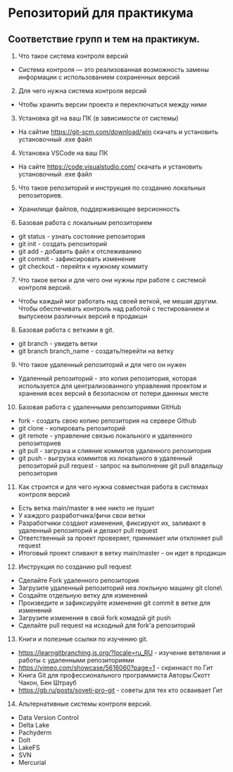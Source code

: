 # Репозиторий для практикума
## Соответствие групп и тем на практикум.

1. Что такое система контроля версий 
* Система контроля — это реализованная возможность замены информации 
с использованием сохраненных версий
2. Для чего нужна система контроля версий
*  Чтобы хранить версии проекта и переключаться между ними
3. Установка git на ваш ПК (в зависимости от системы)
* На сайтие https://git-scm.com/download/win скачать и установить установочный .exe файл 
4. Установка VSCode на ваш ПК
* На сайте https://code.visualstudio.com/ скачать и установить установочный .exe файл 
5. Что такое репозиторий и инструкция по созданию локальных репозиториев.
* Хранилище файлов, поддерживающее версионность
6. Базовая работа с локальным репозиторием
* git status - узнать состояние репозитория
* git init - создать репозиторий
* git add - добавить файл к отслеживанию
* git commit - зафиксировать изменение
* git checkout - перейти к нужному коммиту
7. Что такое ветки и для чего они нужны при работе с системой контроля версий.
* Чтобы каждый мог работать над своей веткой, не мешая другим. Чтобы обеспечивать контроль над работой с тестированием и выпускеом различных версий в продакшн
8. Базовая работа с ветками в git.
* git branch - увидеть ветки
* git branch branch_name - создать/перейти на ветку
9. Что такое удаленный репозиторий и для чего он нужен
* Удаленный репозиторий - это копия репозитория, которая используется для централизованного управления проектом и хранения всех версий в безопасном от потери даннных месте
10. Базовая работа с удаленными репозиториями GitHub
* fork - создать свою копию репозитория на сервере Github
* git clone - копировать репозиторий
* git remote - управление связью локального и удаленного репозиториев
* git pull - загрузка и слияние коммитов удаленного репозитория
* git push - выгрузка коммитов из локального в удаленный репозиторий
pull request - запрос на выполнение git pull владельцу репозитория
11. Как строится и для чего нужна совместная работа в системах контроля версий
* Есть ветка main/master в нее никто не пушит
* У каждого разработчика/фичи свои ветки
* Разработчики создают изменения, фиксируют их, заливают в удаленный репозиторий и делают pull request
* Ответственный за проект проверяет, принимает или отклоняет pull request
* Итоговый проект сливают в ветку main/master - он идет в продакшн
12. Инструкция по созданию pull request
* Сделайте Fork удаленного репозитория
* Загрузите удаленный репозиторий неа локльную машину git clone\
* Создайте отдельную ветку для изменений
* Произведите и зафиксируйте изменения git commit в ветке для изменений
* Загрузите изменения в свой fork комадой git push
* Сделайте pull request на исходный для fork'а репозиторий
13. Книги и полезные ссылки по изучению git.
* https://learngitbranching.js.org/?locale=ru_RU - изучение ветвления и работы с удаленными репозиториями
* https://vimeo.com/showcase/5616060?page=1 - скринкаст по Гит
* Книга Git для профессионального программиста Авторы:Скотт Чакон, Бен Штрауб
* https://gb.ru/posts/soveti-pro-git - советы для тех кто осваивает Гит
14. Альтернативные системы контроля версий.
* Data Version Control
* Delta Lake
* Pachyderm
* Dolt
* LakeFS
* SVN
* Mercurial

